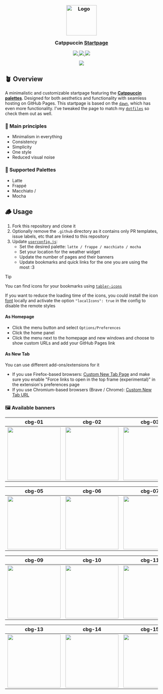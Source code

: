 <h3 align="center">
  <img src="https://raw.githubusercontent.com/catppuccin/catppuccin/main/assets/logos/exports/1544x1544_circle.png" width="100" alt="Logo"/><br/>
  <img src="https://raw.githubusercontent.com/catppuccin/catppuccin/main/assets/misc/transparent.png" height="30" width="0px"/>
  Catppuccin <a href="https://pivoshenko.github.io/catppuccin-startpage">Startpage</a>
  <img src="https://raw.githubusercontent.com/catppuccin/catppuccin/main/assets/misc/transparent.png" height="30" width="0px"/>
</h3>

<p align="center">
  <a href="https://github.com/pivoshenko/catppuccin-startpage/stargazers">
    <img src="https://img.shields.io/github/stars/pivoshenko/catppuccin-startpage?style=for-the-badge&logo=starship&color=a6e3a1&logoColor=D9E0EE&labelColor=302D41">
  </a>
  <a href="https://github.com/pivoshenko/catppuccin-startpage/issues">
    <img src="https://img.shields.io/github/issues/pivoshenko/catppuccin-startpage?style=for-the-badge&logo=gitbook&color=fab387&logoColor=D9E0EE&labelColor=302D41">
  </a>
  <a href="https://github.com/pivoshenko/catppuccin-startpage/contributors">
    <img src="https://img.shields.io/github/contributors/pivoshenko/catppuccin-startpage?style=for-the-badge&logo=github&color=f38ba8&logoColor=D9E0EE&labelColor=302D41">
  </a>
</p>

<p align="center">
  <img src="assets/preview.png"/>
</p>

## 🪴 Overview

A minimalistic and customizable startpage featuring the [**Catppuccin palettes**](https://catppuccin.com/palette).
Designed for both aesthetics and functionality with seamless hosting on GitHub Pages.
This startpage is based on the [`dawn`](https://github.com/b-coimbra/dawn), which has even more functionality.
I've tweaked the page to match my [`dotfiles`](https://github.com/pivoshenko/dotfiles) so check them out as well.

### 🧠 Main principles

- Minimalism in everything
- Consistency
- Simplicity
- One style
- Reduced visual noise

### 🎨 Supported Palettes

- Latte
- Frappé
- Macchiato /
- Mocha

## 🪵 Usage

1. Fork this repository and clone it
2. Optionally remove the `.github` directory as it contains only PR templates, issue labels, etc that are linked to this repository
3. Update [`userconfig.js`](userconfig.js):
   - Set the desired palette: `latte / frappe / macchiato / mocha`
   - Set your location for the weather widget
   - Update the number of pages and their banners
   - Update bookmarks and quick links for the one you are using the most :3

> [!TIP]
> You can find icons for your bookmarks using [`tabler-icons`](https://tabler.io/icons)
>
> If you want to reduce the loading time of the icons, you could install the icon [font](src/fonts) locally and activate the option `"localIcons": true` in the config to disable the remote styles

#### As Homepage

- Click the menu button and select `Options/Preferences`
- Click the home panel
- Click the menu next to the homepage and new windows and choose to show custom URLs and add your GitHub Pages link

#### As New Tab

You can use different add-ons/extensions for it

- If you use Firefox-based browsers: [Custom New Tab Page](https://addons.mozilla.org/en-US/firefox/addon/custom-new-tab-page/?src=search) and make sure you enable "Force links to open in the top frame (experimental)" in the extension's preferences page
- If you use Chromium-based browsers (Brave / Chrome): [Custom New Tab URL](https://chrome.google.com/webstore/detail/custom-new-tab-url/mmjbdbjnoablegbkcklggeknkfcjkjia)

### 🖼️ Available banners

| cbg-01                                           | cbg-02                                           | cbg-03                                           | cbg-04                                           |
| ------------------------------------------------ | ------------------------------------------------ | ------------------------------------------------ | ------------------------------------------------ |
| <img src="src/img/banners/cbg-01.gif" width=175> | <img src="src/img/banners/cbg-02.gif" width=175> | <img src="src/img/banners/cbg-03.gif" width=175> | <img src="src/img/banners/cbg-04.gif" width=175> |

| cbg-05                                           | cbg-06                                           | cbg-07                                           | cbg-08                                           |
| ------------------------------------------------ | ------------------------------------------------ | ------------------------------------------------ | ------------------------------------------------ |
| <img src="src/img/banners/cbg-05.gif" width=175> | <img src="src/img/banners/cbg-06.gif" width=175> | <img src="src/img/banners/cbg-07.gif" width=175> | <img src="src/img/banners/cbg-08.gif" width=175> |

| cbg-09                                           | cbg-10                                           | cbg-11                                           | cbg-12                                           |
| ------------------------------------------------ | ------------------------------------------------ | ------------------------------------------------ | ------------------------------------------------ |
| <img src="src/img/banners/cbg-09.gif" width=175> | <img src="src/img/banners/cbg-10.gif" width=175> | <img src="src/img/banners/cbg-11.gif" width=175> | <img src="src/img/banners/cbg-12.gif" width=175> |

| cbg-13                                           | cbg-14                                           | cbg-15                                           |
| ------------------------------------------------ | ------------------------------------------------ | ------------------------------------------------ |
| <img src="src/img/banners/cbg-13.gif" width=175> | <img src="src/img/banners/cbg-14.gif" width=175> | <img src="src/img/banners/cbg-15.gif" width=175> |
